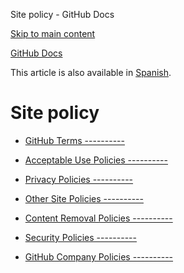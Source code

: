 Site policy - GitHub Docs

[Skip to main content](#main-content)

[](/en)[GitHub Docs](/en)

This article is also available in [Spanish](/es/site-policy).

Site policy
==========

* [GitHub Terms ----------](/en/site-policy/github-terms)

* [Acceptable Use Policies ----------](/en/site-policy/acceptable-use-policies)

* [Privacy Policies ----------](/en/site-policy/privacy-policies)

* [Other Site Policies ----------](/en/site-policy/other-site-policies)

* [Content Removal Policies ----------](/en/site-policy/content-removal-policies)

* [Security Policies ----------](/en/site-policy/security-policies)

* [GitHub Company Policies ----------](/en/site-policy/github-company-policies)
